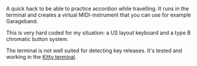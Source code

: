 A quick hack to be able to practice accordion while travelling. It runs in the terminal and creates a virtual MIDI-instrument that you can use for example Garageband.

This is very hard coded for my situation: a US layout keyboard and a type B chromatic button system.

The terminal is not well suited for detecting key releases. It's tested and working in the [Kitty terminal](https://sw.kovidgoyal.net/kitty/).
